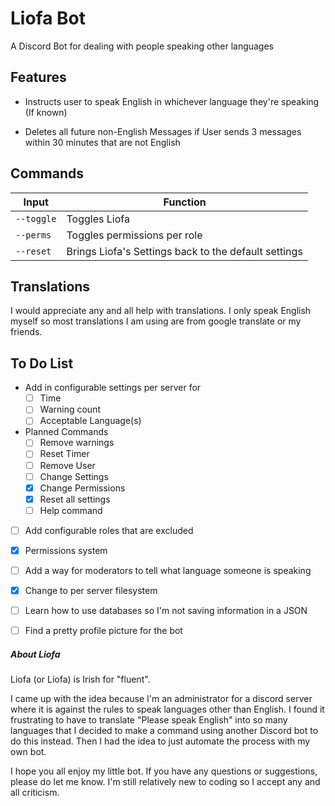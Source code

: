 # Liofa Bot

A Discord Bot for dealing with people speaking other languages

  

## Features

- Instructs user to speak English in whichever language they're speaking (If known)

- Deletes all future non-English Messages if User sends 3 messages within 30 minutes that are not English

  

## Commands

Input | Function
------------|--------------------
`--toggle` | Toggles Liofa
`--perms` | Toggles permissions per role
`--reset` | Brings Liofa's Settings back to the default settings

  

## Translations

I would appreciate any and all help with translations. I only speak English myself so most translations I am using are from google translate or my friends.

  

## To Do List

- Add in configurable settings per server for
	- [ ] Time
	- [ ] Warning count
	- [ ] Acceptable Language(s)

- Planned Commands
	- [ ] Remove warnings
	- [ ] Reset Timer
	- [ ] Remove User
	- [ ] Change Settings
	- [x] Change Permissions
	- [x] Reset all settings
	- [ ] Help command

- [ ] Add configurable roles that are excluded

-  [x] Permissions system

- [ ] Add a way for moderators to tell what language someone is speaking

-  [x] Change to per server filesystem

- [ ] Learn how to use databases so I'm not saving information in a JSON

- [ ] Find a pretty profile picture for the bot

  

##### About Liofa

Liofa (or Líofa) is Irish for "fluent".

I came up with the idea because I'm an administrator for a discord server where it is against the rules to speak languages other than English. I found it frustrating to have to translate "Please speak English" into so many languages that I decided to make a command using another Discord bot to do this instead. Then I had the idea to just automate the process with my own bot.

I hope you all enjoy my little bot. If you have any questions or suggestions, please do let me know. I'm still relatively new to coding so I accept any and all criticism.